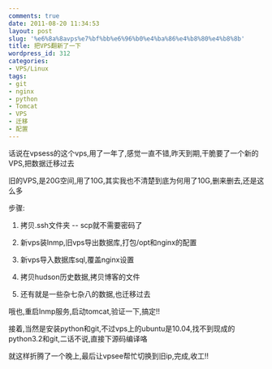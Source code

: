 ```yaml
---
comments: true
date: 2011-08-20 11:34:53
layout: post
slug: '%e6%8a%8avps%e7%bf%bb%e6%96%b0%e4%ba%86%e4%b8%80%e4%b8%8b'
title: 把VPS翻新了一下
wordpress_id: 312
categories:
- VPS/Linux
tags:
- git
- nginx
- python
- Tomcat
- VPS
- 迁移
- 配置
---
```


话说在vpsess的这个vps,用了一年了,感觉一直不错,昨天到期,干脆要了一个新的VPS,把数据迁移过去

旧的VPS,是20G空间,用了10G,其实我也不清楚到底为何用了10G,删来删去,还是这么多

步骤:
1. 拷贝.ssh文件夹 -- scp就不需要密码了
2. 新vps装lnmp,旧vps导出数据库,打包/opt和nginx的配置
3. 新vps导入数据库sql,覆盖nginx设置
4. 拷贝hudson历史数据,拷贝博客的文件

5. 还有就是一些杂七杂八的数据,也迁移过去

哦也,重启lnmp服务,启动tomcat,验证一下,搞定!!

接着,当然是安装python和git,不过vps上的ubuntu是10.04,找不到现成的python3.2和git,二话不说,直接下源码编译咯

就这样折腾了一个晚上,最后让vpsee帮忙切换到旧ip,完成,收工!!
